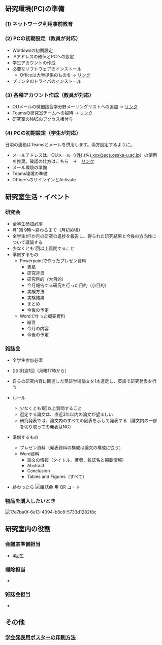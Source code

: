## 研究環境(PC)の準備
### (1) ネットワーク利用事前教育
### (2) PCの初期設定（教員が対応）
- Windowsの初期設定
- IPアドレスの確保とPCへの設定
- 学生アカウントの作成
- 必要なソフトウェアのインストール
  - Officeは大学提供のものを -> [リンク](https://my.osaka-u.ac.jp/admin/information/license)
- プリンタのドライバのインストール

### (3) 各種アカウント作成（教員が対応）
- OUメールの微細接合学分野メーリングリストへの追加 -> [リンク](https://icho2.sharepoint.com/sites/icho-portal/SitePages/%E3%83%A1%E3%83%BC%E3%83%AA%E3%83%B3%E3%82%B0%E3%83%AA%E3%82%B9%E3%83%88%E7%94%B3%E8%AB%8B.aspx)
- Teamsの研究室チームへの招待 -> [リンク](https://icho2.sharepoint.com/sites/icho-portal/SitePages/%E5%AD%A6%E7%94%9F%E3%82%92%E3%83%81%E3%83%BC%E3%83%A0%E3%81%AB%E5%8A%A0%E3%81%88%E3%82%8B.aspx)
- 研究室のNASのアクセス権付与

### (4) PCの初期設定（学生が対応）
日頃の連絡はTeamsとメールを併用します。両方設定するように。
- メールアドレスは、OUメール（(姓).(名).xxx@ecs.osaka-u.ac.jp）の使用を推奨。確認の仕方はこちら　→　[リンク](https://www.cmc.osaka-u.ac.jp/edu/mailalias.pdf)
- メール環境の準備
- Teams環境の準備
- OfficeへのサインインとActivate


## 研究室生活・イベント
### 研究会
- 全学生参加必須
- 月1回 9時～終わるまで（月初め頃）
- 全学生が1か月の研究の進捗を報告し、得られた研究結果と今後の方向性について議論する
- 少なくとも1回以上質問すること
- 準備するもの
  - Powerpointで作ったプレゼン資料
    - 表紙
    - 研究背景
    - 研究目的（大目的）
    - 今月報告する研究を行った目的（小目的）
    - 実験方法
    - 実験結果
    - まとめ
    - 今後の予定
  - Wordで作った概要資料
    - 緒言
    - 今月の内容
    - 今後の予定
    
### 雑誌会
- 全学生参加必須
- (ほぼ)週1回（月曜17時から）

- 自らの研究内容に関連した英語学術論文を1本選定し、英語で研究発表を行う
- ルール
  - 少なくとも1回以上質問すること
  - 選定する論文は、直近3年以内の論文が望ましい
  - 研究発表では、論文内のすべての図表を示して発表する（論文内の一部を切り取っての発表はNG）
- 準備するもの
  - プレゼン資料（発表資料の構成は論文の構成に従う）
  - Word資料
    - 論文の情報（タイトル、著者、雑誌名と掲載情報）
    - Abstract
    - Conclusion
    - Tables and Figures（すべて）
- 終わったら
![雑誌会 用 QR コード](https://github.com/hirtatsu/ForStudents/assets/64639043/74a5ac40-e363-43ab-b371-82c10baeb8f9)


### 物品を購入したいとき
![17e7ba0f-6e13-4094-b8c8-5733d1282f8c](https://user-images.githubusercontent.com/64639043/230261152-4b36b8de-96fc-46f0-8588-94916da2b876.jpg)

## 研究室内の役割
### 会議室準備担当
- 4回生
### 掃除担当
- 
### 雑誌会担当
-
## その他
### [学会発表用ポスターの印刷方法](./PosterPrint/README.md)
